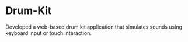 # Drum-Kit
Developed a web-based drum kit application that simulates sounds using keyboard input or touch interaction.
